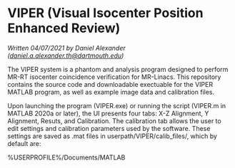 # VIPER (Visual Isocenter Position Enhanced Review)
_Written 04/07/2021 by Daniel Alexander (_[_daniel.a.alexander.th@dartmouth.edu_](mailto:daniel.a.alexander.th@dartmouth.edu)_)_

The VIPER system is a phantom and analysis program designed to perform MR-RT isocenter coincidence verification for MR-Linacs. This repository contains the source code and downloadable exectuable for the VIPER MATLAB program, as well as example image data and calibration files.

Upon launching the program (VIPER.exe) or running the script (VIPER.m in MATLAB 2020a or later), the UI presents four tabs: X-Z Alignment, Y Alignment, Resuts, and Calibration. The calibration tab allows the user to edit settings and calibration parameters used by the software. These settings are saved as .mat files in userpath/VIPER/calib_files/, which by default are:

  %USERPROFILE%/Documents/MATLAB
